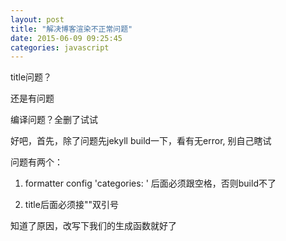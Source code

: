 ```yaml
---
layout: post
title: "解决博客渲染不正常问题"
date: 2015-06-09 09:25:45
categories: javascript
---
```

title问题？

还是有问题

编译问题？全删了试试

好吧，首先，除了问题先jekyll build一下，看有无error, 别自己瞎试

问题有两个：

1. formatter config 'categories: ' 后面必须跟空格，否则build不了

2. title后面必须接""双引号

知道了原因，改写下我们的生成函数就好了
